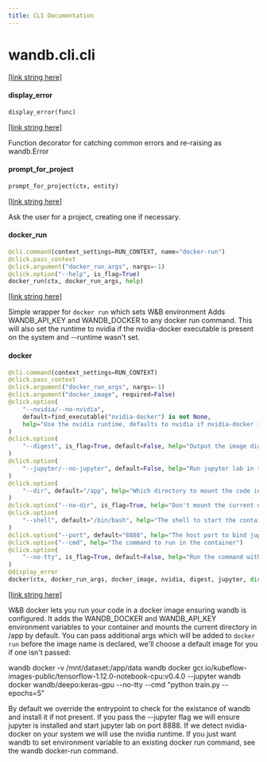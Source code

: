```yaml
---
title: CLI Documentation
---
```


<a name="wandb.cli.cli"></a>
# wandb.cli.cli

[[link string here]](https://github.com/wandb/client/blob/fb5e96d790f1aedcb1f074195e0f7e2209ddc90a/wandb/cli/cli.py#L4)

<a name="wandb.cli.cli.display_error"></a>
#### display\_error

```python
display_error(func)
```

[[link string here]](https://github.com/wandb/client/blob/fb5e96d790f1aedcb1f074195e0f7e2209ddc90a/wandb/cli/cli.py#L80)

Function decorator for catching common errors and re-raising as wandb.Error

<a name="wandb.cli.cli.prompt_for_project"></a>
#### prompt\_for\_project

```python
prompt_for_project(ctx, entity)
```

[[link string here]](https://github.com/wandb/client/blob/fb5e96d790f1aedcb1f074195e0f7e2209ddc90a/wandb/cli/cli.py#L114)

Ask the user for a project, creating one if necessary.

<a name="wandb.cli.cli.docker_run"></a>
#### docker\_run

```python
@cli.command(context_settings=RUN_CONTEXT, name="docker-run")
@click.pass_context
@click.argument("docker_run_args", nargs=-1)
@click.option("--help", is_flag=True)
docker_run(ctx, docker_run_args, help)
```

[[link string here]](https://github.com/wandb/client/blob/fb5e96d790f1aedcb1f074195e0f7e2209ddc90a/wandb/cli/cli.py#L832)

Simple wrapper for `docker run` which sets W&B environment
Adds WANDB_API_KEY and WANDB_DOCKER to any docker run command.
This will also set the runtime to nvidia if the nvidia-docker executable is present on the system
and --runtime wasn't set.

<a name="wandb.cli.cli.docker"></a>
#### docker

```python
@cli.command(context_settings=RUN_CONTEXT)
@click.pass_context
@click.argument("docker_run_args", nargs=-1)
@click.argument("docker_image", required=False)
@click.option(
    "--nvidia/--no-nvidia",
    default=find_executable("nvidia-docker") is not None,
    help="Use the nvidia runtime, defaults to nvidia if nvidia-docker is present",
)
@click.option(
    "--digest", is_flag=True, default=False, help="Output the image digest and exit"
)
@click.option(
    "--jupyter/--no-jupyter", default=False, help="Run jupyter lab in the container"
)
@click.option(
    "--dir", default="/app", help="Which directory to mount the code in the container"
)
@click.option("--no-dir", is_flag=True, help="Don't mount the current directory")
@click.option(
    "--shell", default="/bin/bash", help="The shell to start the container with"
)
@click.option("--port", default="8888", help="The host port to bind jupyter on")
@click.option("--cmd", help="The command to run in the container")
@click.option(
    "--no-tty", is_flag=True, default=False, help="Run the command without a tty"
)
@display_error
docker(ctx, docker_run_args, docker_image, nvidia, digest, jupyter, dir, no_dir, shell, port, cmd, no_tty)
```

[[link string here]](https://github.com/wandb/client/blob/fb5e96d790f1aedcb1f074195e0f7e2209ddc90a/wandb/cli/cli.py#L900)

W&B docker lets you run your code in a docker image ensuring wandb is configured. It adds the WANDB_DOCKER and WANDB_API_KEY
environment variables to your container and mounts the current directory in /app by default.  You can pass additional
args which will be added to `docker run` before the image name is declared, we'll choose a default image for you if
one isn't passed:

wandb docker -v /mnt/dataset:/app/data
wandb docker gcr.io/kubeflow-images-public/tensorflow-1.12.0-notebook-cpu:v0.4.0 --jupyter
wandb docker wandb/deepo:keras-gpu --no-tty --cmd "python train.py --epochs=5"

By default we override the entrypoint to check for the existance of wandb and install it if not present.  If you pass the --jupyter
flag we will ensure jupyter is installed and start jupyter lab on port 8888.  If we detect nvidia-docker on your system we will use
the nvidia runtime.  If you just want wandb to set environment variable to an existing docker run command, see the wandb docker-run
command.

